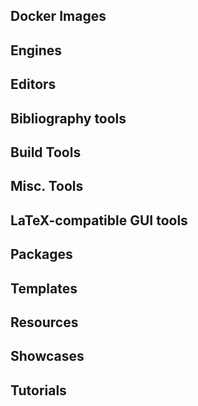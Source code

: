 ## Docker Images


## Engines


## Editors


## Bibliography tools


## Build Tools


## Misc. Tools


## LaTeX-compatible GUI tools


## Packages


## Templates


## Resources


## Showcases


## Tutorials

